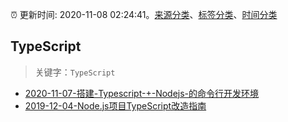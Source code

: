 :alarm_clock: 更新时间: 2020-11-08 02:24:41。[来源分类](../README.md)、[标签分类](../TAGS.md)、[时间分类](../TIMELINE.md)

## TypeScript


> 关键字：`TypeScript`



- [2020-11-07-搭建-Typescript-+-Nodejs-的命令行开发环境](https://juejin.im/post/6892359241974153230) 
- [2019-12-04-Node.js项目TypeScript改造指南](https://juejin.im/post/5de4867f51882573135415dd) 